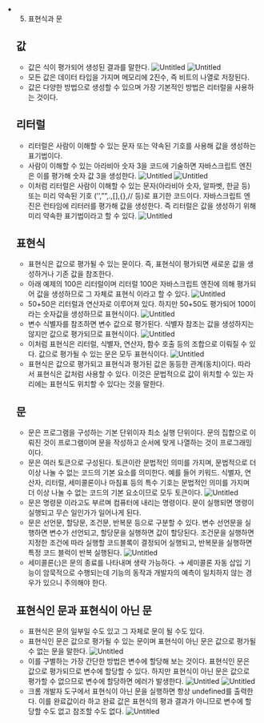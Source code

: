 - 5.  표현식과 문
  ## 값
  - 값은 식이 평가되어 생성된 결과를 말한다.
    ![Untitled](https://file.notion.so/f/f/e3c7d456-8abb-4c53-9e1a-cfaa34716ac0/e139ea23-798c-402f-aebf-3068f98b39e7/Untitled.png?id=1588fc9f-6e2e-4087-8e4b-fa62b8fb3249&table=block&spaceId=e3c7d456-8abb-4c53-9e1a-cfaa34716ac0&expirationTimestamp=1705276800000&signature=oyCtyZ22oZSPWUHYWfdtqPOGSPXneF-omJlz1Ou6tlo&downloadName=Untitled.png)
    ![Untitled](https://file.notion.so/f/f/e3c7d456-8abb-4c53-9e1a-cfaa34716ac0/c84d48e5-b92a-4b00-8f32-b15c7b5c77b9/Untitled.png?id=afda604c-410e-4f85-9dfd-da8b4f6deab6&table=block&spaceId=e3c7d456-8abb-4c53-9e1a-cfaa34716ac0&expirationTimestamp=1705276800000&signature=XviPQjASr_vZxrMmDJ5kRmeFfd0CGZUkLOZ4GTQzQaA&downloadName=Untitled.png)
  - 모든 값은 데이터 타입을 가지며 메모리에 2진수, 즉 비트의 나열로 저장된다.
  - 값은 다양한 방법으로 생성할 수 있으며 가장 기본적인 방법은 리터럴을 사용하는 것이다.
  ## 리터럴
  - 리터럴은 사람이 이해할 수 있는 문자 또는 약속된 기호를 사용해 값을 생성하는 표기법이다.
  - 사람이 이해할 수 있는 아라비아 숫자 3을 코드에 기술하면 자바스크립트 엔진은 이를 평가해 숫자 값 3을 생성한다.
    ![Untitled](https://file.notion.so/f/f/e3c7d456-8abb-4c53-9e1a-cfaa34716ac0/b6128f44-15c3-44fc-a801-630918fcd4a1/Untitled.png?id=5538e55f-789b-422f-a83a-d968d291c790&table=block&spaceId=e3c7d456-8abb-4c53-9e1a-cfaa34716ac0&expirationTimestamp=1705276800000&signature=5pGqPpBJhDOXMJS_eNWzqwi59YZcVrRXUlgAamD4YA4&downloadName=Untitled.png)
    ![Untitled](https://file.notion.so/f/f/e3c7d456-8abb-4c53-9e1a-cfaa34716ac0/f5ef0b87-2e3a-49cb-a6b1-a9ea4cceeef3/Untitled.png?id=6b3a116c-1c05-424e-869b-59205b746959&table=block&spaceId=e3c7d456-8abb-4c53-9e1a-cfaa34716ac0&expirationTimestamp=1705276800000&signature=VBWzjMku1XsRKM3DA8h5NkT7AJWLTKkQegy4TGF1CLw&downloadName=Untitled.png)
  - 이처럼 리터럴은 사람이 이해할 수 있는 문자(아라비아 숫자, 알파벳, 한글 등) 또는 미리 약속된 기호 (’’,””,.,[],{},// 등)로 표기한 코드이다. 자바스크립트 엔진은 런타임에 리터러를 평가해 값을 생성한다. 즉 리터럴은 값을 생성하기 위해 미리 약속한 표기법이라고 할 수 있다.
    ![Untitled](https://file.notion.so/f/f/e3c7d456-8abb-4c53-9e1a-cfaa34716ac0/478d51d4-0f46-4ad7-9d93-d1c662afa847/Untitled.png?id=42984e58-dad5-4184-b104-474f9861214c&table=block&spaceId=e3c7d456-8abb-4c53-9e1a-cfaa34716ac0&expirationTimestamp=1705276800000&signature=j_qzlE4U8yX7O2TDR5AesPYvKsjsxo76syseEJTmi0Y&downloadName=Untitled.png)
  ## 표현식
  - 표현식은 값으로 평가될 수 있는 문이다. 즉, 표현식이 평가되면 새로운 값을 생성하거나 기존 값을 참조한다.
  - 아래 예제의 100은 리터럴이며 리터럴 100은 자바스크립트 엔진에 의해 평가되어 값을 생성하므로 그 자체로 표현식 이라고 할 수 있다.
    ![Untitled](https://file.notion.so/f/f/e3c7d456-8abb-4c53-9e1a-cfaa34716ac0/584a44cf-1465-4d6c-a9c9-cd9e10a43ea2/Untitled.png?id=e6b07b82-3091-479b-85c3-06e449732dc2&table=block&spaceId=e3c7d456-8abb-4c53-9e1a-cfaa34716ac0&expirationTimestamp=1705276800000&signature=ZI7yPovmJXXZaFKGEjIPDyLpyJFZjxqBBK1UUDXQ91M&downloadName=Untitled.png)
  - 50+50은 리터럴과 연산자로 이루어져 있다. 하지만 50+50도 평가되어 100이라는 숫자값을 생성하므로 표현식이다.
    ![Untitled](https://file.notion.so/f/f/e3c7d456-8abb-4c53-9e1a-cfaa34716ac0/bf34cbdb-429b-4036-a6b1-d15ba2234201/Untitled.png?id=558ef01d-ca3a-4123-9a65-56dbf42fa8b9&table=block&spaceId=e3c7d456-8abb-4c53-9e1a-cfaa34716ac0&expirationTimestamp=1705276800000&signature=vQL0f7EKugGH1CADnhaId9T0q5fJmyCA-IFevT9Z7NY&downloadName=Untitled.png)
  - 변수 식별자를 참조하면 변수 값으로 평가된다. 식별자 참조는 값을 생성하지는 않지만 값으로 평가되므로 표현식이다.
    ![Untitled](https://file.notion.so/f/f/e3c7d456-8abb-4c53-9e1a-cfaa34716ac0/d131c98c-80c3-467c-9720-cb129ffb4161/Untitled.png?id=1981f455-77a3-450f-a3ad-ae6296e0c68e&table=block&spaceId=e3c7d456-8abb-4c53-9e1a-cfaa34716ac0&expirationTimestamp=1705276800000&signature=IOnFESEqd8_MJD563L4o8lUjFHkbjAEPAz_FJz9DRNs&downloadName=Untitled.png)
  - 이처럼 표현식은 리터럴, 식별자, 연산자, 함수 호출 등의 조합으로 이뤄질 수 있다. 값으로 평가될 수 있는 문은 모두 표현식이다.
    ![Untitled](https://file.notion.so/f/f/e3c7d456-8abb-4c53-9e1a-cfaa34716ac0/902fb8a7-c9fe-410b-a3f8-e909eff60fda/Untitled.png?id=3bf7de9e-1cb9-45dc-af70-ba859c90cb03&table=block&spaceId=e3c7d456-8abb-4c53-9e1a-cfaa34716ac0&expirationTimestamp=1705276800000&signature=lPXHZ1v7PswtyzEjyKVhub65yWW2-pzT66HhnvwQy9s&downloadName=Untitled.png)
  - 표현식은 값으로 평가되고 표현식과 평가된 값은 동등한 관계(동치)이다. 따라서 표현식은 값처럼 사용할 수 있다. 이것은 문법적으로 값이 위치할 수 있는 자리에는 표현식도 위치할 수 있다는 것을 말한다.
  ## 문
  - 문은 프로그램을 구성하는 기본 단위이자 최소 실행 단위이다. 문의 집합으로 이뤄진 것이 프로그램이며 문을 작성하고 순서에 맞게 나열하는 것이 프로그래밍이다.
  - 문은 여러 토큰으로 구성된다. 토큰이란 문법적인 의미를 가지며, 문법적으로 더 이상 나눌 수 없는 코드의 기본 요소를 의미한다. 예를 들어 키워드. 식별자, 연산자, 리터럴, 세미콜론이나 마침표 등의 특수 기호는 문법적인 의미를 가지며 더 이상 나눌 수 없는 코드의 기본 요소이므로 모두 토큰이다.
    ![Untitled](https://file.notion.so/f/f/e3c7d456-8abb-4c53-9e1a-cfaa34716ac0/050527b0-772b-45d2-832f-61d2ff4ee852/Untitled.png?id=5ad87ead-ae8b-4db6-82b6-80c7def8f5de&table=block&spaceId=e3c7d456-8abb-4c53-9e1a-cfaa34716ac0&expirationTimestamp=1705276800000&signature=sW9O2kajqgZb321DWj5e2ldTkXB4sRsWNKTW2IKJRlI&downloadName=Untitled.png)
  - 문은 명령문 이라고도 부르며 컴퓨터에 내리는 명령이다. 문이 실행되면 명령이 실행되고 무슨 일인가가 일어나게 된다.
  - 문은 선언문, 할당문, 조건문, 반복문 등으로 구분할 수 있다. 변수 선언문을 실행하면 변수가 선언되고, 할당문을 실행하면 값이 할당된다. 조건문을 실행하면 지정한 조건에 따라 실행할 코드블록이 결정되어 실행되고, 반복문을 실행하면 특정 코드 블럭이 반복 실행된다.
    ![Untitled](https://file.notion.so/f/f/e3c7d456-8abb-4c53-9e1a-cfaa34716ac0/a6a95192-fb50-445e-8fcb-a9017d5a3bb7/Untitled.png?id=a278aea8-7fe3-4cc9-96e9-0fbdab18e526&table=block&spaceId=e3c7d456-8abb-4c53-9e1a-cfaa34716ac0&expirationTimestamp=1705276800000&signature=aRboLOdhqw2pUd88Y4EaWhcDPQSwdFtIjdHLwGw85nI&downloadName=Untitled.png)
  - 세미콜론(;)은 문의 종료를 나타내며 생략 가능하다. → 세미콜론 자동 삽입 기능이 암묵적으로 수행되는데 기능의 동작과 개발자의 예측이 일치하지 않는 경우가 있으니 주의해야 한다.
  ## 표현식인 문과 표현식이 아닌 문
  - 표현식은 문의 일부일 수도 있고 그 자체로 문이 될 수도 있다.
  - 표현식인 문은 값으로 평가될 수 있는 문이며 표현식이 아닌 문은 값으로 평가될 수 없는 문을 말한다.
    ![Untitled](https://file.notion.so/f/f/e3c7d456-8abb-4c53-9e1a-cfaa34716ac0/f9ae8b0c-5a4e-4076-a3b2-b9a560fc0438/Untitled.png?id=024ed2b7-1d98-4795-b954-7974929f8adf&table=block&spaceId=e3c7d456-8abb-4c53-9e1a-cfaa34716ac0&expirationTimestamp=1705276800000&signature=oaHgOr43W_xl-17IfrDVNSgq_RI4WW4gUXqcBeL20qk&downloadName=Untitled.png)
  - 이를 구별하는 가장 간단한 방법은 변수에 할당해 보는 것이다. 표현식인 문은 값으로 평가되므로 변수에 할당할 수 있다. 하지만 표현식이 아닌 문은 값으로 평가할 수 없으므로 변수에 할당하면 에러가 발생한다.
    ![Untitled](https://file.notion.so/f/f/e3c7d456-8abb-4c53-9e1a-cfaa34716ac0/f580d79b-9683-4a2e-aee3-9b2e2d8f8dfd/Untitled.png?id=d954f1cd-9b06-48f2-8a55-9c3fb47427b4&table=block&spaceId=e3c7d456-8abb-4c53-9e1a-cfaa34716ac0&expirationTimestamp=1705276800000&signature=e9zhpm_VyViSbXfRbVTeoHmMe9_XAw1dfjzLuSjlPAk&downloadName=Untitled.png)
    ![Untitled](https://file.notion.so/f/f/e3c7d456-8abb-4c53-9e1a-cfaa34716ac0/42406385-ba2d-4ad6-9684-f81146482e65/Untitled.png?id=aaabd4a0-6167-4b5b-8d31-5d322f939c61&table=block&spaceId=e3c7d456-8abb-4c53-9e1a-cfaa34716ac0&expirationTimestamp=1705276800000&signature=aXlod-u2sW34aJCNyafzjvQVIapGZtOC8Ht73hNnVBo&downloadName=Untitled.png)
  - 크롬 개발자 도구에서 표현식이 아닌 문을 실행하면 항상 undefined를 출력한다. 이를 완료값이라 하고 완료 값은 표현식의 평과 결과가 아니므로 변수에 할당할 수도 없고 참조할 수도 없다.
    ![Untitled](https://file.notion.so/f/f/e3c7d456-8abb-4c53-9e1a-cfaa34716ac0/a0d71bcc-ea42-4058-bfac-efd4ec3a0d93/Untitled.png?id=9dbb5cdc-2464-4c1b-b368-dc2b8bcd2782&table=block&spaceId=e3c7d456-8abb-4c53-9e1a-cfaa34716ac0&expirationTimestamp=1705276800000&signature=9L9a0Zw_ctQWiEU_2iLZ2EC8m8VkQHHRM2mHBiAfD74&downloadName=Untitled.png)
